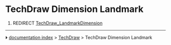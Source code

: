 # TechDraw Dimension Landmark
1.  REDIRECT [TechDraw_LandmarkDimension](TechDraw_LandmarkDimension.md)



---
⏵ [documentation index](../README.md) > [TechDraw](TechDraw_Workbench.md) > TechDraw Dimension Landmark
